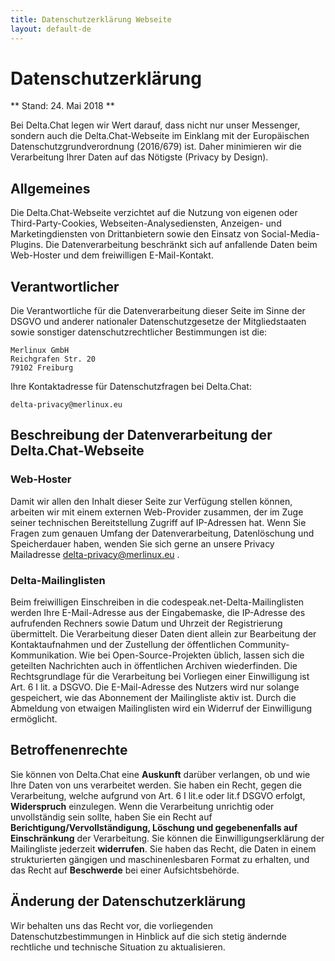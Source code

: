 ```yaml
---
title: Datenschutzerklärung Webseite
layout: default-de
---
```



# Datenschutzerklärung

** Stand: 24. Mai 2018 **

Bei Delta.Chat legen wir Wert darauf, dass nicht nur unser Messenger, sondern auch die Delta.Chat-Webseite im Einklang mit der Europäischen Datenschutzgrundverordnung (2016/679) ist. Daher minimieren wir die Verarbeitung Ihrer Daten auf das Nötigste (Privacy by Design).

## Allgemeines

Die Delta.Chat-Webseite verzichtet auf die Nutzung von eigenen oder Third-Party-Cookies, Webseiten-Analysediensten, Anzeigen- und Marketingdiensten von Drittanbietern sowie den Einsatz von Social-Media-Plugins. Die Datenverarbeitung beschränkt sich auf anfallende Daten beim Web-Hoster und dem freiwilligen E-Mail-Kontakt.

## Verantwortlicher

Die Verantwortliche für die Datenverarbeitung dieser Seite im Sinne der DSGVO und anderer nationaler Datenschutzgesetze der Mitgliedstaaten sowie sonstiger datenschutzrechtlicher Bestimmungen ist die:

    Merlinux GmbH
    Reichgrafen Str. 20 
    79102 Freiburg

Ihre Kontaktadresse für Datenschutzfragen bei Delta.Chat:

    delta-privacy@merlinux.eu

## Beschreibung der Datenverarbeitung der Delta.Chat-Webseite

### Web-Hoster

Damit wir allen den Inhalt dieser Seite zur Verfügung stellen können, arbeiten wir mit einem externen Web-Provider zusammen, der im Zuge seiner technischen Bereitstellung Zugriff auf IP-Adressen hat. Wenn Sie Fragen zum genauen Umfang der Datenverarbeitung, Datenlöschung und Speicherdauer haben, wenden Sie sich gerne an unsere Privacy Mailadresse delta-privacy@merlinux.eu .

### Delta-Mailinglisten

Beim freiwilligen Einschreiben in die codespeak.net-Delta-Mailinglisten werden Ihre E-Mail-Adresse aus der Eingabemaske, die IP-Adresse des aufrufenden Rechners sowie Datum und Uhrzeit der Registrierung  übermittelt. Die Verarbeitung dieser Daten dient allein zur Bearbeitung der Kontaktaufnahmen und der Zustellung der öffentlichen Community-Kommunikation. Wie bei Open-Source-Projekten üblich, lassen sich die geteilten Nachrichten auch in öffentlichen Archiven wiederfinden. Die Rechtsgrundlage für die Verarbeitung bei Vorliegen einer Einwilligung ist Art. 6 I lit. a DSGVO. Die E-Mail-Adresse des Nutzers wird nur solange gespeichert, wie das Abonnement der Mailingliste aktiv ist. Durch die Abmeldung von etwaigen Mailinglisten wird ein Widerruf der Einwilligung ermöglicht.


## Betroffenenrechte

Sie können von Delta.Chat eine **Auskunft** darüber verlangen, ob und wie Ihre Daten von uns verarbeitet werden. Sie haben ein Recht, gegen die Verarbeitung, welche aufgrund von Art. 6 I lit.e oder lit.f DSGVO erfolgt, **Widerspruch** einzulegen. Wenn die Verarbeitung unrichtig oder unvollständig sein sollte, haben Sie ein Recht auf **Berichtigung/Vervollständigung, Löschung und gegebenenfalls auf Einschränkung** der Verarbeitung. Sie können die Einwilligungserklärung der Mailingliste jederzeit **widerrufen**. Sie haben das Recht, die  Daten in einem strukturierten gängigen und maschinenlesbaren Format zu erhalten, und das Recht auf **Beschwerde** bei einer Aufsichtsbehörde.

## Änderung der Datenschutzerklärung

Wir behalten uns das Recht vor, die vorliegenden Datenschutzbestimmungen in Hinblick auf die sich stetig ändernde rechtliche und technische Situation zu aktualisieren. 


